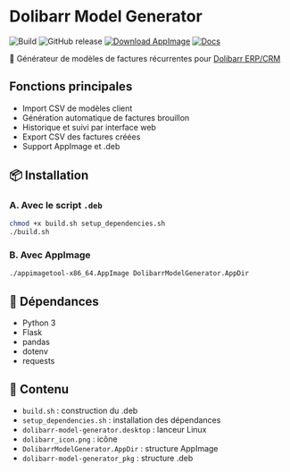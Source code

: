 # Dolibarr Model Generator

![Build](https://github.com/dancab3/dolibarr-model-generator/actions/workflows/build.yml/badge.svg)
![GitHub release](https://img.shields.io/github/v/release/dancab3/dolibarr-model-generator)
[![Download AppImage](https://img.shields.io/github/downloads/dancab3/dolibarr-model-generator/latest/total?label=📥%20Download%20AppImage)](https://github.com/dancab3/dolibarr-model-generator/releases/latest)
[![Docs](https://img.shields.io/badge/docs-available-brightgreen)](https://dancab3.github.io/dolibarr-model-generator/)

🚀 Générateur de modèles de factures récurrentes pour [Dolibarr ERP/CRM](https://www.dolibarr.org/)

## Fonctions principales

- Import CSV de modèles client
- Génération automatique de factures brouillon
- Historique et suivi par interface web
- Export CSV des factures créées
- Support AppImage et .deb

## 📦 Installation

### A. Avec le script `.deb`

```bash
chmod +x build.sh setup_dependencies.sh
./build.sh
```

### B. Avec AppImage

```bash
./appimagetool-x86_64.AppImage DolibarrModelGenerator.AppDir
```

## 🚧 Dépendances

- Python 3
- Flask
- pandas
- dotenv
- requests

## 📁 Contenu

- `build.sh` : construction du .deb
- `setup_dependencies.sh` : installation des dépendances
- `dolibarr-model-generator.desktop` : lanceur Linux
- `dolibarr_icon.png` : icône
- `DolibarrModelGenerator.AppDir` : structure AppImage
- `dolibarr-model-generator_pkg` : structure .deb